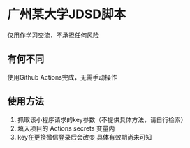 # 广州某大学JDSD脚本

仅用作学习交流，不承担任何风险

## 有何不同

使用Github Actions完成，无需手动操作

## 使用方法

1. 抓取该小程序请求的key参数（不提供具体方法，请自行检索）
2. 填入项目的 Actions secrets 变量内
3. key在更换微信登录后会改变 具体有效期尚未可知